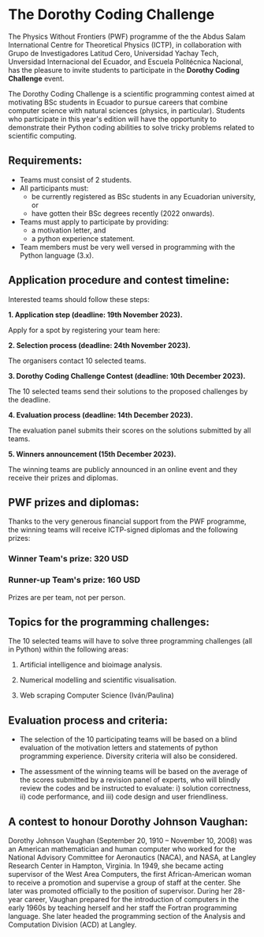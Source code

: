 # The Dorothy Coding Challenge

The Physics Without Frontiers (PWF) programme of the the Abdus Salam International Centre for Theoretical Physics (ICTP), in collaboration with Grupo de Investigadores Latitud Cero, Universidad Yachay Tech, Unversidad Internacional del Ecuador, and Escuela Politécnica Nacional, has the pleasure to invite students to participate in the **Dorothy Coding Challenge** event.

The Dorothy Coding Challenge is a scientific programming contest aimed at motivating BSc students in Ecuador to pursue careers that combine computer science with natural sciences (physics, in particular). Students who participate in this year's edition will have the opportunity to demonstrate their Python coding abilities to solve tricky problems related to scientific computing.

## Requirements:

- Teams must consist of 2 students.
- All participants must:
  -  be currently registered as BSc students in any Ecuadorian university, or
  -  have gotten their BSc degrees recently (2022 onwards).
- Teams must apply to participate by providing:
  -  a motivation letter, and
  -  a python experience statement.
- Team members must be very well versed in programming with the Python language (3.x).
 
## Application procedure and contest timeline:

Interested teams should follow these steps:

**1. Application step (deadline: 19th November 2023).**
   
   Apply for a spot by registering your team here:
   
**2. Selection process (deadline: 24th November 2023).**
   
   The organisers contact 10 selected teams.

**3. Dorothy Coding Challenge Contest (deadline: 10th December 2023).**
   
   The 10 selected teams send their solutions to the proposed challenges by the deadline.
   
**4. Evaluation process (deadline: 14th December 2023).**
   
   The evaluation panel submits their scores on the solutions submitted by all teams.
   
**5. Winners announcement (15th December 2023).**
   
   The winning teams are publicly announced in an online event and they receive their prizes and diplomas.

## PWF prizes and diplomas:

Thanks to the very generous financial support from the PWF programme, the winning teams will receive ICTP-signed diplomas and the following prizes:

### Winner Team's prize: 320 USD
### Runner-up Team's prize: 160 USD

Prizes are per team, not per person.

## Topics for the programming challenges:

The 10 selected teams will have to solve three programming challenges (all in Python) within the following areas:

1. Artificial intelligence and bioimage analysis.
   
2. Numerical modelling and scientific visualisation.
   
3. Web scraping Computer Science (Iván/Paulina)

## Evaluation process and criteria:

- The selection of the 10 participating teams will be based on a blind evaluation of the motivation letters and statements of python programming experience. Diversity criteria will also be considered.
  
- The assessment of the winning teams will be based on the average of the scores submitted by a revision panel of experts, who will blindly review the codes and be instructed to evaluate: i) solution correctness, ii) code performance, and iii) code design and user friendliness.
  
## A contest to honour Dorothy Johnson Vaughan:

Dorothy Johnson Vaughan (September 20, 1910 – November 10, 2008) was an American mathematician and human computer who worked for the National Advisory Committee for Aeronautics (NACA), and NASA, at Langley Research Center in Hampton, Virginia. In 1949, she became acting supervisor of the West Area Computers, the first African-American woman to receive a promotion and supervise a group of staff at the center. She later was promoted officially to the position of supervisor. During her 28-year career, Vaughan prepared for the introduction of computers in the early 1960s by teaching herself and her staff the Fortran programming language. She later headed the programming section of the Analysis and Computation Division (ACD) at Langley.
